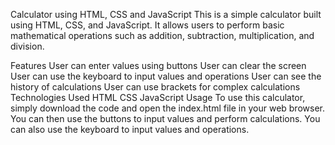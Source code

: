


Calculator using HTML, CSS and JavaScript
This is a simple calculator built using HTML, CSS, and JavaScript. It allows users to perform basic mathematical operations such as addition, subtraction, multiplication, and division.

Features
User can enter values using buttons
User can clear the screen
User can use the keyboard to input values and operations
User can see the history of calculations
User can use brackets for complex calculations
Technologies Used
HTML
CSS
JavaScript
Usage
To use this calculator, simply download the code and open the index.html file in your web browser. You can then use the buttons to input values and perform calculations. You can also use the keyboard to input values and operations.
